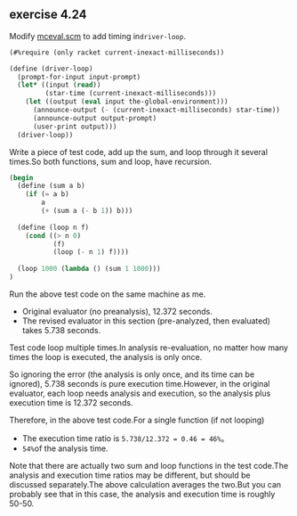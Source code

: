 ## exercise 4.24

Modify  [mceval.scm](./mceval.scm) to add timing in`driver-loop`.

``` Scheme
(#%require (only racket current-inexact-milliseconds))

(define (driver-loop)
  (prompt-for-input input-prompt)
  (let* ((input (read))
         (star-time (current-inexact-milliseconds)))
    (let ((output (eval input the-global-environment)))
      (announce-output (- (current-inexact-milliseconds) star-time))
      (announce-output output-prompt)
      (user-print output)))
  (driver-loop))
```  

Write a piece of test code, add up the sum, and loop through it several times.So both functions, sum and loop, have recursion.

``` Scheme
(begin 
  (define (sum a b)
    (if (= a b)
        a
        (+ (sum a (- b 1)) b)))
  
  (define (loop n f)
    (cond ((> n 0) 
           (f)
           (loop (- n 1) f))))
  
  (loop 1000 (lambda () (sum 1 1000)))  
)
```

Run the above test code on the same machine as me.

* Original evaluator (no preanalysis), 12.372 seconds.
* The revised evaluator in this section (pre-analyzed, then evaluated) takes 5.738 seconds.

Test code loop multiple times.In analysis re-evaluation, no matter how many times the loop is executed, the analysis is only once.

So ignoring the error (the analysis is only once, and its time can be ignored), 5.738 seconds is pure execution time.However, in the original evaluator, each loop needs analysis and execution, so the analysis plus execution time is 12.372 seconds.

Therefore, in the above test code.For a single function (if not looping)

* The execution time ratio is `5.738/12.372 = 0.46 = 46%`。
*   `54%`of the analysis time.

Note that there are actually two sum and loop functions in the test code.The analysis and execution time ratios may be different, but should be discussed separately.The above calculation averages the two.But you can probably see that in this case, the analysis and execution time is roughly 50-50.
